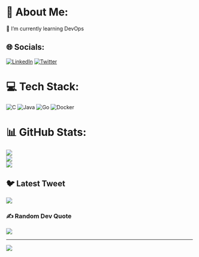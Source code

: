 # 💫 About Me:
🌱 I’m currently learning DevOps<br>


## 🌐 Socials:
[![LinkedIn](https://img.shields.io/badge/LinkedIn-%230077B5.svg?logo=linkedin&logoColor=white)](https://linkedin.com/in/yogesh-saini-49160a245/) [![Twitter](https://img.shields.io/badge/Twitter-%231DA1F2.svg?logo=Twitter&logoColor=white)](https://twitter.com/YogeshXSaini) 

# 💻 Tech Stack:
![C](https://img.shields.io/badge/c-%2300599C.svg?style=for-the-badge&logo=c&logoColor=white) ![Java](https://img.shields.io/badge/java-%23ED8B00.svg?style=for-the-badge&logo=java&logoColor=white) ![Go](https://img.shields.io/badge/go-%2300ADD8.svg?style=for-the-badge&logo=go&logoColor=white) ![Docker](https://img.shields.io/badge/docker-%230db7ed.svg?style=for-the-badge&logo=docker&logoColor=white)
# 📊 GitHub Stats:
![](https://github-readme-stats.vercel.app/api?username=YogeshxSaini&theme=dark&hide_border=false&include_all_commits=false&count_private=false)<br/>
![](https://github-readme-streak-stats.herokuapp.com/?user=YogeshxSaini&theme=dark&hide_border=false)<br/>
![](https://github-readme-stats.vercel.app/api/top-langs/?username=YogeshxSaini&theme=dark&hide_border=false&include_all_commits=false&count_private=false&layout=compact)

## 🐦 Latest Tweet
[![](https://gtce.itsvg.in/api?username=YogeshS2001)](https://github.com/VishwaGauravIn/github-twitter-card-embed)

### ✍️ Random Dev Quote
![](https://quotes-github-readme.vercel.app/api?type=horizontal&theme=radical)

---
[![](https://visitcount.itsvg.in/api?id=YogeshxSaini&label=Profile%20Views&color=9&icon=0&pretty=false)](https://visitcount.itsvg.in)
